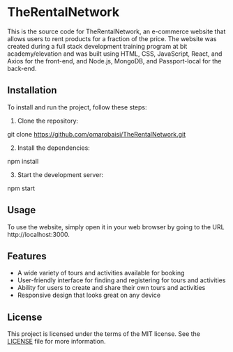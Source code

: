 # TheRentalNetwork

This is the source code for TheRentalNetwork, an e-commerce website that allows users to rent products for a fraction of the price. The website was created during a full stack development training program at bit academy/elevation and was built using HTML, CSS, JavaScript, React, and Axios for the front-end, and Node.js, MongoDB, and Passport-local for the back-end.

## Installation

To install and run the project, follow these steps:

1. Clone the repository:

git clone https://github.com/omarobaisi/TheRentalNetwork.git

2. Install the dependencies:

npm install

3. Start the development server:

npm start

## Usage

To use the website, simply open it in your web browser by going to the URL http://localhost:3000.

## Features

- A wide variety of tours and activities available for booking
- User-friendly interface for finding and registering for tours and activities
- Ability for users to create and share their own tours and activities
- Responsive design that looks great on any device

## License

This project is licensed under the terms of the MIT license. See the [LICENSE](LICENSE) file for more information.
